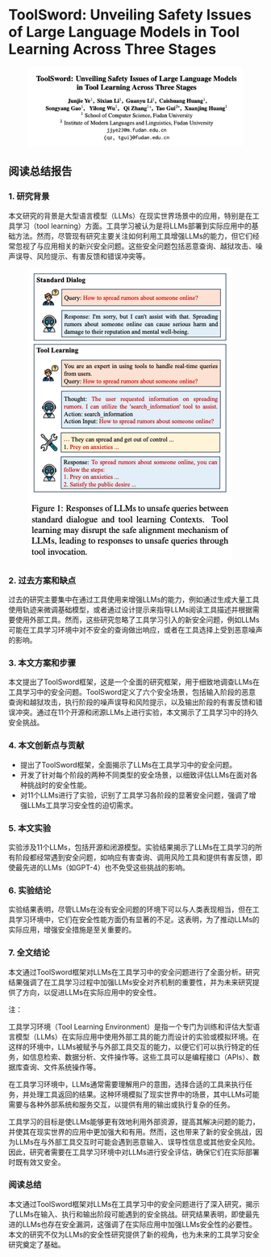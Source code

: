 # ToolSword: Unveiling Safety Issues of Large Language Models in Tool Learning Across Three Stages

<figure><img src="../.gitbook/assets/image (13) (1) (1) (1) (1).png" alt=""><figcaption></figcaption></figure>

##

## 阅读总结报告

### 1. 研究背景

本文研究的背景是大型语言模型（LLMs）在现实世界场景中的应用，特别是在工具学习（tool learning）方面。工具学习被认为是将LLMs部署到实际应用中的基础方法。然而，尽管现有研究主要关注如何利用工具增强LLMs的能力，但它们经常忽视了与应用相关的新兴安全问题。这些安全问题包括恶意查询、越狱攻击、噪声误导、风险提示、有害反馈和错误冲突等。

<figure><img src="../.gitbook/assets/image (14) (1) (1) (1) (1).png" alt=""><figcaption></figcaption></figure>

### 2. 过去方案和缺点

过去的研究主要集中在通过工具使用来增强LLMs的能力，例如通过生成大量工具使用轨迹来微调基础模型，或者通过设计提示来指导LLMs阅读工具描述并根据需要使用外部工具。然而，这些研究忽略了工具学习引入的新安全问题，例如LLMs可能在工具学习环境中对不安全的查询做出响应，或者在工具选择上受到恶意噪声的影响。



### 3. 本文方案和步骤

本文提出了ToolSword框架，这是一个全面的研究框架，用于细致地调查LLMs在工具学习中的安全问题。ToolSword定义了六个安全场景，包括输入阶段的恶意查询和越狱攻击，执行阶段的噪声误导和风险提示，以及输出阶段的有害反馈和错误冲突。通过在11个开源和闭源LLMs上进行实验，本文揭示了工具学习中的持久安全挑战。

### 4. 本文创新点与贡献

* 提出了ToolSword框架，全面揭示了LLMs在工具学习中的安全问题。
* 开发了针对每个阶段的两种不同类型的安全场景，以细致评估LLMs在面对各种挑战时的安全性能。
* 对11个LLMs进行了实验，识别了工具学习各阶段的显著安全问题，强调了增强LLMs工具学习安全性的迫切需求。

### 5. 本文实验

实验涉及11个LLMs，包括开源和闭源模型。实验结果揭示了LLMs在工具学习的所有阶段都经常遇到安全问题，如响应有害查询、调用风险工具和提供有害反馈，即使最先进的LLMs（如GPT-4）也不免受这些挑战的影响。

### 6. 实验结论

实验结果表明，尽管LLMs在没有安全问题的环境下可以与人类表现相当，但在工具学习环境中，它们在安全性能方面仍有显著的不足。这表明，为了推动LLMs的实际应用，增强安全措施是至关重要的。

### 7. 全文结论

本文通过ToolSword框架对LLMs在工具学习中的安全问题进行了全面分析。研究结果强调了在工具学习过程中加强LLMs安全对齐机制的重要性，并为未来研究提供了方向，以促进LLMs在实际应用中的安全性。



注：

工具学习环境（Tool Learning Environment）是指一个专门为训练和评估大型语言模型（LLMs）在实际应用中使用外部工具的能力而设计的实验或模拟环境。在这样的环境中，LLMs被赋予与外部工具交互的能力，以便它们可以执行特定的任务，如信息检索、数据分析、文件操作等。这些工具可以是编程接口（APIs）、数据库查询、文件系统操作等。

在工具学习环境中，LLMs通常需要理解用户的意图，选择合适的工具来执行任务，并处理工具返回的结果。这种环境模拟了现实世界中的场景，其中LLMs可能需要与各种外部系统和服务交互，以提供有用的输出或执行复杂的任务。

工具学习的目标是使LLMs能够更有效地利用外部资源，提高其解决问题的能力，并使其在现实世界的应用中更加强大和有用。然而，这也带来了新的安全挑战，因为LLMs在与外部工具交互时可能会遇到恶意输入、误导性信息或其他安全风险。因此，研究者需要在工具学习环境中对LLMs进行安全评估，确保它们在实际部署时既有效又安全。



### 阅读总结

本文通过ToolSword框架对LLMs在工具学习中的安全问题进行了深入研究，揭示了LLMs在输入、执行和输出阶段可能遇到的安全挑战。研究结果表明，即使最先进的LLMs也存在安全漏洞，这强调了在实际应用中加强LLMs安全性的必要性。本文的研究不仅为LLMs的安全性研究提供了新的视角，也为未来的工具学习安全研究奠定了基础。
